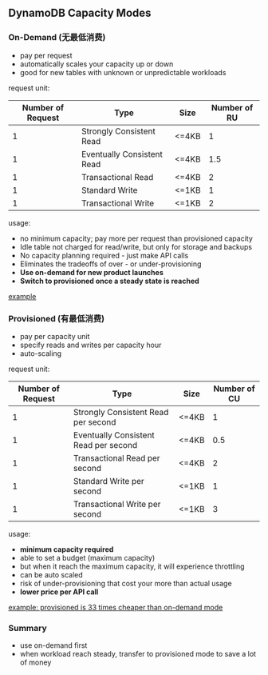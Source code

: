 ## DynamoDB Capacity Modes

### On-Demand (无最低消费)
- pay per request
- automatically scales your capacity up or down
- good for new tables with unknown or unpredictable workloads 
<!-- - TODO: suitable for product -->

request unit:

| Number of Request | Type                       | Size  | Number of RU |
| ----------------- | -------------------------- | ----- | ------------ |
| 1                 | Strongly Consistent Read   | <=4KB | 1            |
| 1                 | Eventually Consistent Read | <=4KB | 1.5          |
| 1                 | Transactional  Read        | <=4KB | 2            |
| 1                 | Standard Write             | <=1KB | 1            |
| 1                 | Transactional  Write       | <=1KB | 2            |


usage:
- no minimum capacity; pay more per request than provisioned capacity
- Idle table not charged for read/write, but only for storage and backups
- No capacity planning required - just make API calls
- Eliminates the tradeoffs of over - or under-provisioning
- **Use on-demand for new product launches**
- **Switch to provisioned once a steady state is reached**

[example](https://calculator.s3.amazonaws.com/index.html)


### Provisioned (有最低消费)
- pay per capacity unit
- specify reads and writes per capacity hour
- auto-scaling
<!-- - TODO: suitable for qa and sandbox env -->


request unit:

| Number of Request | Type                                   | Size  | Number of CU |
| ----------------- | -------------------------------------- | ----- | ------------ |
| 1                 | Strongly Consistent Read  per second   | <=4KB | 1            |
| 1                 | Eventually Consistent Read  per second | <=4KB | 0.5          |
| 1                 | Transactional  Read  per second        | <=4KB | 2            |
| 1                 | Standard Write  per second             | <=1KB | 1            |
| 1                 | Transactional  Write per second        | <=1KB | 3            |


usage:
- **minimum capacity required**
- able to set a budget (maximum capacity)
- but when it reach the maximum capacity, it will experience throttling
- can be auto scaled
- risk of under-provisioning that cost your more than actual usage
- **lower price per API call**


[example: provisioned is 33 times cheaper than on-demand mode](https://calculator.s3.amazonaws.com/index.html)


### Summary
- use on-demand first
- when workload reach steady, transfer to provisioned mode to save a lot of money



